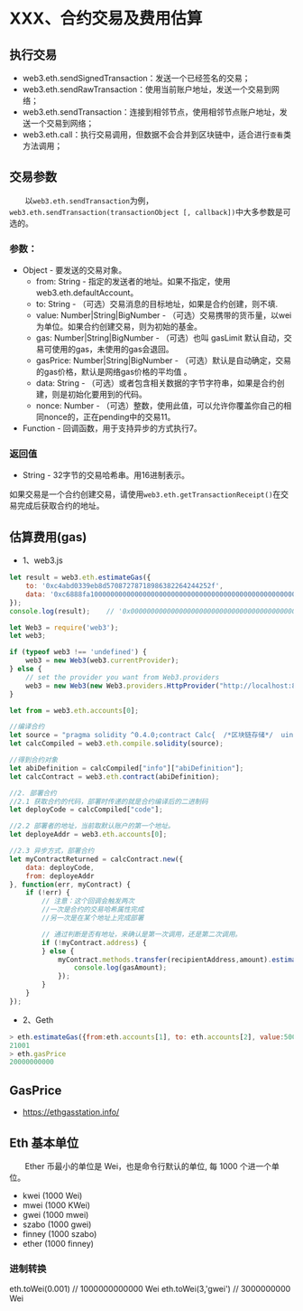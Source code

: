 # XXX、合约交易及费用估算

## 执行交易
- web3.eth.sendSignedTransaction：发送一个已经签名的交易；
- web3.eth.sendRawTransaction：使用当前账户地址，发送一个交易到网络；
- web3.eth.sendTransaction：连接到相邻节点，使用相邻节点账户地址，发送一个交易到网络；
- web3.eth.call：执行交易调用，但数据不会合并到区块链中，适合进行`查看`类方法调用；

## 交易参数
&nbsp;&nbsp;&nbsp;&nbsp;&nbsp;&nbsp;&nbsp;以`web3.eth.sendTransaction`为例，`web3.eth.sendTransaction(transactionObject [, callback])`中大多参数是可选的。

### 参数：
- Object - 要发送的交易对象。
	- from: String - 指定的发送者的地址。如果不指定，使用web3.eth.defaultAccount。
	- to: String - （可选）交易消息的目标地址，如果是合约创建，则不填.
	- value: Number|String|BigNumber - （可选）交易携带的货币量，以wei为单位。如果合约创建交易，则为初始的基金。
	- gas: Number|String|BigNumber - （可选）也叫 gasLimit 默认自动，交易可使用的gas，未使用的gas会退回。
	- gasPrice: Number|String|BigNumber - （可选）默认是自动确定，交易的gas价格，默认是网络gas价格的平均值 。
	- data: String - （可选）或者包含相关数据的字节字符串，如果是合约创建，则是初始化要用到的代码。
	- nonce: Number - （可选）整数，使用此值，可以允许你覆盖你自己的相同nonce的，正在pending中的交易11。
- Function - 回调函数，用于支持异步的方式执行7。

### 返回值
- String - 32字节的交易哈希串。用16进制表示。

如果交易是一个合约创建交易，请使用`web3.eth.getTransactionReceipt()`在交易完成后获取合约的地址。

## 估算费用(gas)
- 1、web3.js
```js
let result = web3.eth.estimateGas({
	to: '0xc4abd0339eb8d57087278718986382264244252f',
	data: '0xc6888fa10000000000000000000000000000000000000000000000000000000000000003'
});
console.log(result);	// '0x0000000000000000000000000000000000000000000000000000000000000015'
```

```js
let Web3 = require('web3');
let web3;

if (typeof web3 !== 'undefined') {
    web3 = new Web3(web3.currentProvider);
} else {
    // set the provider you want from Web3.providers
    web3 = new Web3(new Web3.providers.HttpProvider("http://localhost:8545"));
}

let from = web3.eth.accounts[0];

//编译合约
let source = "pragma solidity ^0.4.0;contract Calc{  /*区块链存储*/  uint count;  /*执行会写入数据，所以需要`transaction`的方式执行。*/  function add(uint a, uint b) returns(uint){    count++;    return a + b;  }  /*执行不会写入数据，所以允许`call`的方式执行。*/  function getCount() constant returns (uint){    return count;  }}";
let calcCompiled = web3.eth.compile.solidity(source);

//得到合约对象
let abiDefinition = calcCompiled["info"]["abiDefinition"];
let calcContract = web3.eth.contract(abiDefinition);

//2. 部署合约
//2.1 获取合约的代码，部署时传递的就是合约编译后的二进制码
let deployCode = calcCompiled["code"];

//2.2 部署者的地址，当前取默认账户的第一个地址。
let deployeAddr = web3.eth.accounts[0];

//2.3 异步方式，部署合约
let myContractReturned = calcContract.new({
    data: deployCode,
    from: deployeAddr
}, function(err, myContract) {
	if (!err) {
		// 注意：这个回调会触发两次
		//一次是合约的交易哈希属性完成
		//另一次是在某个地址上完成部署

		// 通过判断是否有地址，来确认是第一次调用，还是第二次调用。
		if (!myContract.address) {
		} else {
			myContract.methods.transfer(recipientAddress,amount).estimateGas({from: tokenHolderAddress}, function(gasAmount) {
				console.log(gasAmount);
			});
		}
	}
});
```

- 2、Geth

```js
> eth.estimateGas({from:eth.accounts[1], to: eth.accounts[2], value:50000000000000})
21001
> eth.gasPrice
20000000000
```

## GasPrice
- https://ethgasstation.info/


## Eth 基本单位
&nbsp;&nbsp;&nbsp;&nbsp;&nbsp;&nbsp;&nbsp;Ether 币最小的单位是 Wei，也是命令行默认的单位, 每 1000 个进一个单位。	

- kwei (1000 Wei)
- mwei (1000 KWei)
- gwei (1000 mwei)
- szabo (1000 gwei)
- finney (1000 szabo)
- ether (1000 finney)

### 进制转换
eth.toWei(0.001)		// 1000000000000 Wei
eth.toWei(3,'gwei')	// 3000000000 Wei















